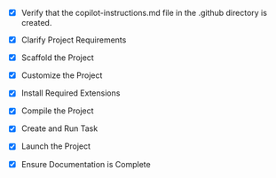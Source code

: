 <!-- Use this file to provide workspace-specific custom instructions to Copilot. For more details, visit https://code.visualstudio.com/docs/copilot/copilot-customization#_use-a-githubcopilotinstructionsmd-file -->
- [x] Verify that the copilot-instructions.md file in the .github directory is created.

- [x] Clarify Project Requirements
	<!-- C++ Post-it application using Windows API with main form, floating menu, individual post-it windows with title, text, color, and transparency -->

- [x] Scaffold the Project
	<!-- Created C++ project structure with src/, include/, build/ directories and main files -->

- [x] Customize the Project
	<!-- Implemented Post-it functionality with Windows API -->

- [x] Install Required Extensions
	<!-- C++ extension was already installed -->

- [x] Compile the Project
	<!-- Project compiles successfully with Unicode support -->

- [x] Create and Run Task
	<!-- Created build task for g++ compilation -->

- [x] Launch the Project
	<!-- Application can be launched and runs successfully -->

- [x] Ensure Documentation is Complete
	<!-- README.md created with complete project information -->
